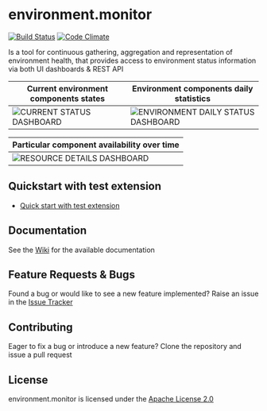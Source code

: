 
# environment.monitor

[![Build Status](https://travis-ci.org/YagelNasManit/environment.monitor.svg?branch=master)](https://travis-ci.org/YagelNasManit/environment.monitor) [![Code Climate](https://codeclimate.com/github/YagelNasManit/environment.monitor/badges/gpa.svg)](https://codeclimate.com/github/YagelNasManit/environment.monitor)

Is a tool for continuous gathering, aggregation and representation of environment health, that provides access to environment status information via both UI dashboards & REST API

Current environment components states | Environment components daily statistics  
--- | --- 
![CURRENT STATUS DASHBOARD](https://raw.githubusercontent.com/wiki/YagelNasManit/environment.monitor/images/2.0.0/current_env_status_dashboard.png) | ![ENVIRONMENT DAILY STATUS DASHBOARD](https://raw.githubusercontent.com/wiki/YagelNasManit/environment.monitor/images/2.0.0/env_daily_status_dashboard.png)

Particular component availability over time |   
--- |
![RESOURCE DETAILS DASHBOARD](https://raw.githubusercontent.com/wiki/YagelNasManit/environment.monitor/images/2.0.0/resource_details_dashboard.png)| 


## Quickstart with test extension
- [Quick start with test extension](https://github.com/YagelNasManit/environment.monitor/wiki/Run-Test-Example)  


## Documentation
See the [Wiki](https://github.com/YagelNasManit/environment.monitor/wiki) for the available documentation

## Feature Requests & Bugs
Found a bug or would like to see a new feature implemented? Raise an issue in the [Issue Tracker](https://github.com/YagelNasManit/environment.monitor/issues)

## Contributing
Eager to fix a bug or introduce a new feature? Clone the repository and issue a pull request


## License
environment.monitor is licensed under the [Apache License 2.0](https://github.com/YagelNasManit/environment.monitor/blob/master/LICENSE)
